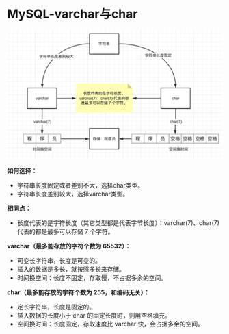 # MySQL-varchar与char

![image-20230910192917095](image/image-20230910192917095.png)

**如何选择：**

- 字符串长度固定或者差别不大，选择char类型。
- 字符串长度差别较大，选择varchar类型。

**相同点：**

- 长度代表的是字符长度（其它类型都是代表字节长度）：varchar(7)、char(7) 代表的都是最多可以存储 7 个字符。

**varchar（最多能存放的字符个数为 65532）：**

- 可变长字符串，长度是可变的。
- 插入的数据是多长，就按照多长来存储。
- 时间换空间：长度不固定，存取慢，不占据多余的空间。

**char（最多能存放的字符个数为 255，和编码无关）：**

- 定长字符串，长度是固定的。
- 插入数据的长度小于 char 的固定长度时，则用空格填充。
- 空间换时间：长度固定，存取速度比 varchar 快，会占据多余的空间。


